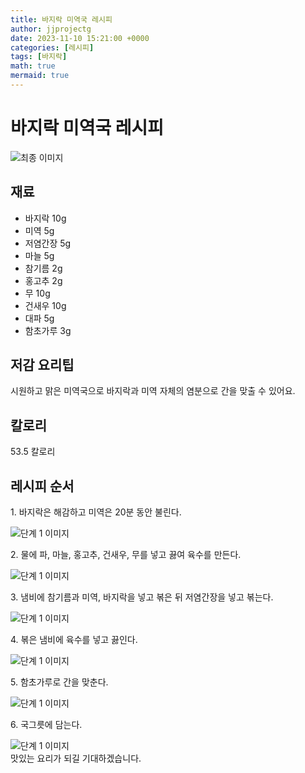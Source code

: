 ```yaml
---
title: 바지락 미역국 레시피
author: jjprojectg
date: 2023-11-10 15:21:00 +0000
categories: [레시피]
tags: [바지락]
math: true
mermaid: true
---
```

<meta name="og:type" content="website"/>
<meta charset="UTF-8"/>
<div class="header">
  <h1>바지락 미역국 레시피</h1>
</div>

<div class="container my-4">
  <div class="row">
    <div class="col-12 col-md-6">
      <div class="recipe-image">
        <img src="http://www.foodsafetykorea.go.kr/uploadimg/20190405/20190405050142_1554451302804.jpg" class="step-image" alt="최종 이미지"/>
      </div>
    </div>
    <div class="col-12 col-md-6">
      <div class="ingredients">
        <h2>재료</h2>
        <ul class="card">
          <li> 바지락 10g </li>
          <li>  미역 5g </li>
          <li>  저염간장 5g </li>
          <li>  마늘 5g </li>
          <li>  참기름 2g </li>
          <li>  홍고추 2g </li>
          <li>  무 10g </li>
          <li>  건새우 10g </li>
          <li>  대파 5g </li>
          <li>  함초가루 3g </li>
</ul>
      </div>
    </div>
    <div class="col-12 col-md-6">
      <div class="ingredients">
        <h2>저감 요리팁</h2>
        <div class="card"> 
          <p>
            시원하고 맑은 미역국으로 바지락과 미역 자체의 염분으로 간을 맞출 수 있어요.
          </p>
        </div>
      </div>
      <div class="ingredients">
        <h2>칼로리</h2>
        <div class="card"> 
          <p>
            53.5 칼로리
          </p>
        </div>
      </div>
    </div>
  </div>

  <h2 class="my-4">레시피 순서</h2>
  <div class="card recipe-card">
    <div class="card-body recipe-step">
      <p class="card-text step-description">1. 바지락은 해감하고 미역은 20분 동안 불린다.</p>
      <img src="http://www.foodsafetykorea.go.kr/uploadimg/20190405/20190405054207_1554453727016.jpg" alt="단계 1 이미지" class="step-image"/>
    </div>
  </div>
  <div class="card recipe-card">
    <div class="card-body recipe-step">
      <p class="card-text step-description">2. 물에 파, 마늘, 홍고추, 건새우, 무를 넣고 끓여 육수를 만든다.</p>
      <img src="http://www.foodsafetykorea.go.kr/uploadimg/20190405/20190405054250_1554453770311.jpg" alt="단계 1 이미지" class="step-image"/>
    </div>
  </div>
  <div class="card recipe-card">
    <div class="card-body recipe-step">
      <p class="card-text step-description">3. 냄비에 참기름과 미역, 바지락을 넣고 볶은 뒤 저염간장을 넣고 볶는다.</p>
      <img src="http://www.foodsafetykorea.go.kr/uploadimg/20190405/20190405054314_1554453794529.jpg" alt="단계 1 이미지" class="step-image"/>
    </div>
  </div>
  <div class="card recipe-card">
    <div class="card-body recipe-step">
      <p class="card-text step-description">4. 볶은 냄비에 육수를 넣고 끓인다.</p>
      <img src="http://www.foodsafetykorea.go.kr/uploadimg/20190405/20190405054332_1554453812694.jpg" alt="단계 1 이미지" class="step-image"/>
    </div>
  </div>
  <div class="card recipe-card">
    <div class="card-body recipe-step">
      <p class="card-text step-description">5. 함초가루로 간을 맞춘다.</p>
      <img src="http://www.foodsafetykorea.go.kr/uploadimg/20190405/20190405054349_1554453829417.jpg" alt="단계 1 이미지" class="step-image"/>
    </div>
  </div>
  <div class="card recipe-card">
    <div class="card-body recipe-step">
      <p class="card-text step-description">6. 국그릇에 담는다.</p>
      <img src="http://www.foodsafetykorea.go.kr/uploadimg/20190405/20190405054403_1554453843326.jpg" alt="단계 1 이미지" class="step-image"/>
    </div>
  </div>

</div>
맛있는 요리가 되길 기대하겠습니다.
